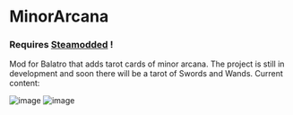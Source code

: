 # MinorArcana

### Requires [Steamodded](https://github.com/Steamodded/smods/wiki) !

Mod for Balatro that adds tarot cards of minor arcana. The project is still in development and soon there will be a tarot of Swords and Wands. Current content:

![image](https://github.com/user-attachments/assets/628329dc-8f26-4af9-91a3-f91526e26d41)
![image](https://github.com/user-attachments/assets/4140f00b-ee8c-4694-aeec-a64d96c1fb35)

